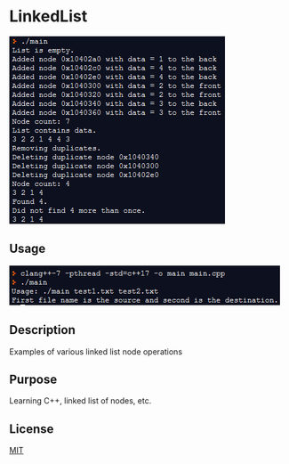 # LinkedList

![example run](https://raw.githubusercontent.com/StanTsky/LinkedList/master/ExampleRun.PNG)

## Usage

![usage instructions](https://raw.githubusercontent.com/StanTsky/FileMover/master/UsageInstructions.PNG)

## Description
Examples of various linked list node operations

## Purpose
Learning C++, linked list of nodes, etc.

## License
[MIT](https://choosealicense.com/licenses/mit/)
